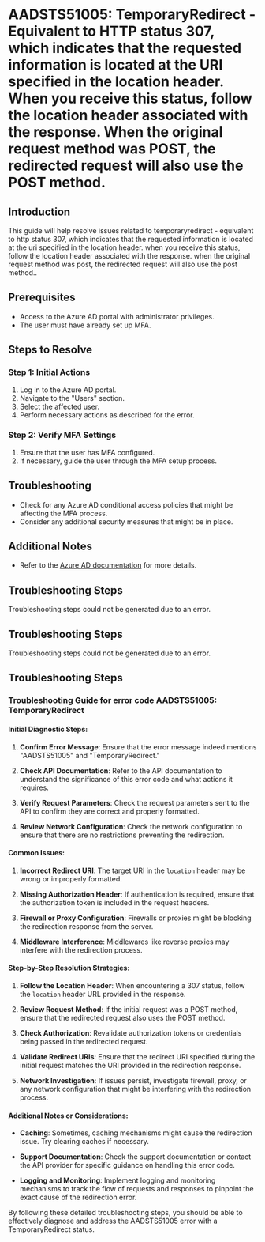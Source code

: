 # AADSTS51005: TemporaryRedirect - Equivalent to HTTP status 307, which indicates that the requested information is located at the URI specified in the location header. When you receive this status, follow the location header associated with the response. When the original request method was POST, the redirected request will also use the POST method.

## Introduction
This guide will help resolve issues related to temporaryredirect - equivalent to http status 307, which indicates that the requested information is located at the uri specified in the location header. when you receive this status, follow the location header associated with the response. when the original request method was post, the redirected request will also use the post method..

## Prerequisites
- Access to the Azure AD portal with administrator privileges.
- The user must have already set up MFA.

## Steps to Resolve

### Step 1: Initial Actions
1. Log in to the Azure AD portal.
2. Navigate to the "Users" section.
3. Select the affected user.
4. Perform necessary actions as described for the error.

### Step 2: Verify MFA Settings
1. Ensure that the user has MFA configured.
2. If necessary, guide the user through the MFA setup process.

## Troubleshooting
- Check for any Azure AD conditional access policies that might be affecting the MFA process.
- Consider any additional security measures that might be in place.

## Additional Notes
- Refer to the [Azure AD documentation](https://learn.microsoft.com/en-us/azure/active-directory/) for more details.


## Troubleshooting Steps
Troubleshooting steps could not be generated due to an error.

## Troubleshooting Steps
Troubleshooting steps could not be generated due to an error.

## Troubleshooting Steps
### Troubleshooting Guide for error code AADSTS51005: TemporaryRedirect

#### Initial Diagnostic Steps:
1. **Confirm Error Message**: Ensure that the error message indeed mentions "AADSTS51005" and "TemporaryRedirect."
   
2. **Check API Documentation**: Refer to the API documentation to understand the significance of this error code and what actions it requires.

3. **Verify Request Parameters**: Check the request parameters sent to the API to confirm they are correct and properly formatted.

4. **Review Network Configuration**: Check the network configuration to ensure that there are no restrictions preventing the redirection.

#### Common Issues:
1. **Incorrect Redirect URI**: The target URI in the `location` header may be wrong or improperly formatted.

2. **Missing Authorization Header**: If authentication is required, ensure that the authorization token is included in the request headers.

3. **Firewall or Proxy Configuration**: Firewalls or proxies might be blocking the redirection response from the server.

4. **Middleware Interference**: Middlewares like reverse proxies may interfere with the redirection process.

#### Step-by-Step Resolution Strategies:
1. **Follow the Location Header**: When encountering a 307 status, follow the `location` header URL provided in the response.

2. **Review Request Method**: If the initial request was a POST method, ensure that the redirected request also uses the POST method.

3. **Check Authorization**: Revalidate authorization tokens or credentials being passed in the redirected request.

4. **Validate Redirect URIs**: Ensure that the redirect URI specified during the initial request matches the URI provided in the redirection response.

5. **Network Investigation**: If issues persist, investigate firewall, proxy, or any network configuration that might be interfering with the redirection process.

#### Additional Notes or Considerations:
- **Caching**: Sometimes, caching mechanisms might cause the redirection issue. Try clearing caches if necessary.
  
- **Support Documentation**: Check the support documentation or contact the API provider for specific guidance on handling this error code.

- **Logging and Monitoring**: Implement logging and monitoring mechanisms to track the flow of requests and responses to pinpoint the exact cause of the redirection error.

By following these detailed troubleshooting steps, you should be able to effectively diagnose and address the AADSTS51005 error with a TemporaryRedirect status.